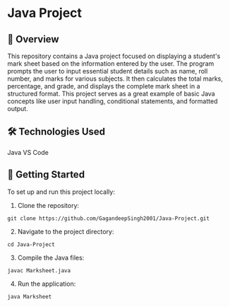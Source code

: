 # Java Project

## 📘 Overview

This repository contains a Java project focused on displaying a student's mark sheet based on the information entered by the user. 
The program prompts the user to input essential student details such as name, roll number, and marks for various subjects.
It then calculates the total marks, percentage, and grade, and displays the complete mark sheet in a structured format. This project serves 
as a great example of basic Java concepts like user input handling, conditional statements, and formatted output.

## 🛠️ Technologies Used
Java
VS Code

## 🚀 Getting Started

To set up and run this project locally:

1. Clone the repository:
```
git clone https://github.com/GagandeepSingh2001/Java-Project.git
```
2. Navigate to the project directory:
```
cd Java-Project
```
3. Compile the Java files:
```
javac Marksheet.java
```
4. Run the application:
```
java Marksheet
```

